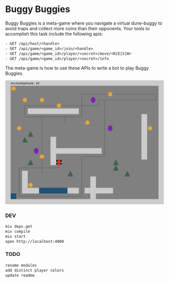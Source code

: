 # Buggy Buggies

Buggy Buggies is a meta-game where you navigate a virtual dune-buggy to avoid traps and collect more coins than their opponents. Your tools to accomplish this task include the following apis:

```
- GET /api/host/<handle>
- GET /api/game/<game_id>/join/<handle>
- GET /api/game/<game_id>/player/<secret>/move/<N|E|S|W>
- GET /api/game/<game_id>/player/<secret>/info
```

The meta-game is how to use these APIs to write a bot to play Buggy Buggies.

<img src="assets/img/screenshot.png" alt="">

### DEV

    mix deps.get
    mix compile
    mix start
    open http://localhost:4000

### TODO
    rename modules
    add distinct player colors
    update readme
